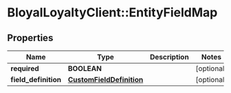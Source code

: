 # BloyalLoyaltyClient::EntityFieldMap

## Properties
Name | Type | Description | Notes
------------ | ------------- | ------------- | -------------
**required** | **BOOLEAN** |  | [optional] 
**field_definition** | [**CustomFieldDefinition**](CustomFieldDefinition.md) |  | [optional] 

